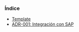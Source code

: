 ### Índice
- [Template](https://github.com/Gonzacerbelli/ADRs/blob/main/docs/adr/template.md)
- [ADR-001: Integración con SAP](https://github.com/Gonzacerbelli/ADRs/blob/main/docs/adr/001-integracion-con-sap.md)
